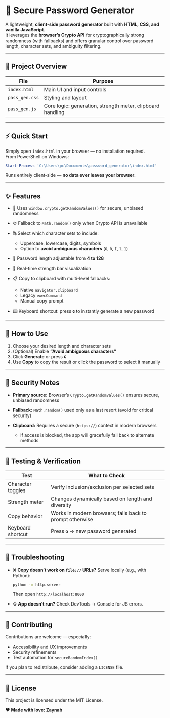 # 🔐 Secure Password Generator

A lightweight, **client-side password generator** built with **HTML, CSS, and vanilla JavaScript**.  
It leverages the **browser’s Crypto API** for cryptographically strong randomness (with fallbacks) and offers granular control over password length, character sets, and ambiguity filtering.

---

## 🧩 Project Overview

| File | Purpose |
|------|----------|
| `index.html` | Main UI and input controls |
| `pass_gen.css` | Styling and layout |
| `pass_gen.js` | Core logic: generation, strength meter, clipboard handling |

---

## ⚡ Quick Start

Simply open `index.html` in your browser — no installation required.  
From PowerShell on Windows:

```powershell
Start-Process 'C:\Users\pc\Documents\password_generator\index.html'
```

Runs entirely client-side — **no data ever leaves your browser**.

---

## ✨ Features

* 🧠 Uses `window.crypto.getRandomValues()` for secure, unbiased randomness
* ⚙️ Fallback to `Math.random()` only when Crypto API is unavailable
* 🔠 Select which character sets to include:

	* Uppercase, lowercase, digits, symbols
	* Option to **avoid ambiguous characters** (`O`, `0`, `I`, `l`, `1`)
* 📏 Password length adjustable from **4 to 128**
* 🌈 Real-time strength bar visualization
* 📋 Copy to clipboard with multi-level fallbacks:

	* Native `navigator.clipboard`
	* Legacy `execCommand`
	* Manual copy prompt
* ⌨️ Keyboard shortcut: press **`G`** to instantly generate a new password

---

## 🧭 How to Use

1. Choose your desired length and character sets
2. (Optional) Enable **“Avoid ambiguous characters”**
3. Click **Generate** or press **`G`**
4. Use **Copy** to copy the result or click the password to select it manually

---

## 🧠 Security Notes

* **Primary source:** Browser’s `Crypto.getRandomValues()` ensures secure, unbiased randomness
* **Fallback:** `Math.random()` used only as a last resort (avoid for critical security)
* **Clipboard:** Requires a secure (`https://`) context in modern browsers

	* If access is blocked, the app will gracefully fall back to alternate methods

---

## 🧪 Testing & Verification

| Test              | What to Check                                            |
| ----------------- | -------------------------------------------------------- |
| Character toggles | Verify inclusion/exclusion per selected sets             |
| Strength meter    | Changes dynamically based on length and diversity        |
| Copy behavior     | Works in modern browsers; falls back to prompt otherwise |
| Keyboard shortcut | Press `G` → new password generated                       |

---

## 🧰 Troubleshooting

* ❌ **Copy doesn’t work on `file://` URLs?**
	Serve locally (e.g., with Python):

	```bash
	python -m http.server
	```

	Then open `http://localhost:8000`

* ⚙️ **App doesn’t run?**
	Check DevTools → Console for JS errors.

---

## 🤝 Contributing

Contributions are welcome — especially:

* Accessibility and UX improvements
* Security refinements
* Test automation for `secureRandomIndex()`

If you plan to redistribute, consider adding a `LICENSE` file.

---



## 📄 License

This project is licensed under the MIT License.

   **❤️ Made with love: Zaynab**


